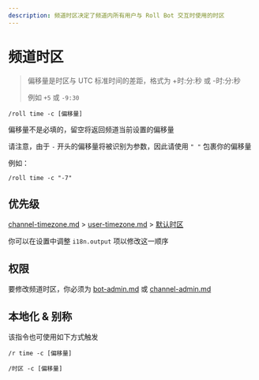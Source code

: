 ```yaml
---
description: 频道时区决定了频道内所有用户与 Roll Bot 交互时使用的时区
---
```


# 频道时区

> 偏移量是时区与 UTC 标准时间的差距，格式为 +时:分:秒 或 -时:分:秒
>
> 例如 `+5` 或 `-9:30`

```
/roll time -c [偏移量]
```

偏移量不是必填的，留空将返回频道当前设置的偏移量

请注意，由于 `-` 开头的偏移量将被识别为参数，因此请使用 `" "` 包裹你的偏移量

例如：

```
/roll time -c "-7"
```

## 优先级

[channel-timezone.md](channel-timezone.md "mention") > [user-timezone.md](user-timezone.md "mention") > [默认时区](../configuration/basic.md#defaulttimeoffset)

你可以在设置中调整 `i18n.output` 项以修改这一顺序

## 权限

要修改频道时区，你必须为 [bot-admin.md](../permission/bot-admin.md "mention") 或 [channel-admin.md](../permission/channel-admin.md "mention")

## 本地化 & 别称

该指令也可使用如下方式触发

```
/r time -c [偏移量]

/时区 -c [偏移量]
```
